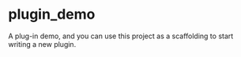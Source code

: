 # plugin_demo
A plug-in demo, and you can use this project as a scaffolding to start writing a new plugin.
